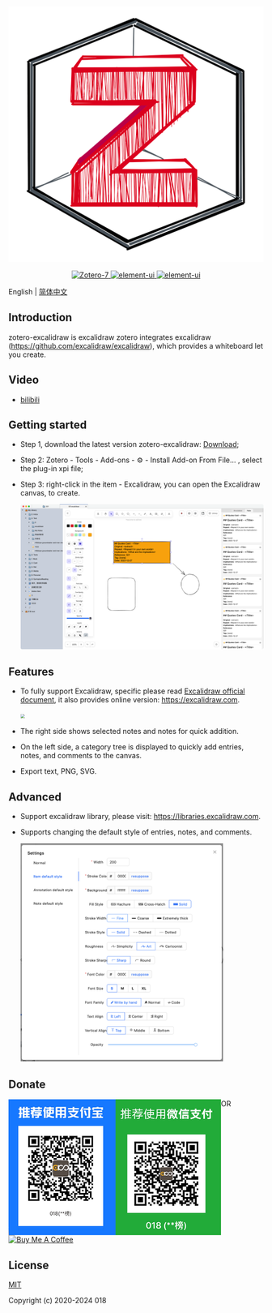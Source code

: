 <p align="center">
  <img src="https://raw.githubusercontent.com/018/zotero-excalidraw/main/image/zotero-excalidraw.png">
</p>
<p align="center">
  <a href="https://www.zotero.org">
    <img src="https://img.shields.io/badge/Zotero-7-red" alt="Zotero-7">
  </a>
  <a href="https://github.com/018/zotero-excalidraw/stargazers">
    <img src="https://img.shields.io/github/stars/018/zotero-excalidraw?label=Stars" alt="element-ui">
  </a>
  <a href="https://github.com/018/zotero-excalidraw/releases">
    <img src="https://img.shields.io/github/downloads/018/zotero-excalidraw/total?label=Downloads" alt="element-ui">
  </a>
</p>

English | [简体中文](https://github.com/018/zotero-excalidraw/blob/main/README_CN.md)

## Introduction

zotero-excalidraw  is excalidraw zotero integrates excalidraw (https://github.com/excalidraw/excalidraw), which provides a whiteboard let you create.

## Video
- [bilibili](https://www.bilibili.com/video/BV1wYi2YeEbK/)

## Getting started

- Step 1, download the latest version zotero-excalidraw: [Download](https://github.com/018/zotero-excalidraw/releases);

- Step 2: Zotero - Tools - Add-ons - ⚙️ - Install Add-on From File... , select the plug-in xpi file;

- Step 3: right-click in the item - Excalidraw, you can open the Excalidraw canvas, to create.

  <img src="https://raw.githubusercontent.com/018/zotero-excalidraw/main/image/home_en.png" width="600"/>

## Features

- To fully support Excalidraw, specific please read [Excalidraw official document](https://github.com/excalidraw/excalidraw), it also provides online version: https://excalidraw.com.

  <img src="https://camo.githubusercontent.com/600260352d4cd183ef318980816010d08cd29b9891a23e7bb1a5b61e595312eb/68747470733a2f2f657863616c69647261772e6e7963332e63646e2e6469676974616c6f6365616e7370616365732e636f6d2f67697468756225324670726f647563745f73686f77636173652e706e67" style="zoom: 50%;" />

- The right side shows selected notes and notes for quick addition.

- On the left side, a category tree is displayed to quickly add entries, notes, and comments to the canvas.

- Export text, PNG, SVG.

## Advanced

- Support excalidraw library, please visit: https://libraries.excalidraw.com.

- Supports changing the default style of entries, notes, and comments.

  <img src="https://raw.githubusercontent.com/018/zotero-excalidraw/main/image/setting_en.png" width="400"/>

## Donate

<img src="https://raw.githubusercontent.com/018/zotero-excalidraw/main/src/chrome/content/images/wechat-alipay.png" style="zoom:70%;float:left" />

OR

<a href="https://www.buymeacoffee.com/0x18" target="_blank"><img src="https://cdn.buymeacoffee.com/buttons/v2/default-yellow.png" alt="Buy Me A Coffee" style="height: 60px !important;width: 217px !important;" ></a>

## License

[MIT](./LICENSE)

Copyright (c) 2020-2024 018
